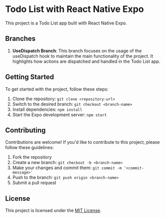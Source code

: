 # Todo List with React Native Expo

This project is a Todo List app built with React Native Expo.

## Branches

1. **UseDispatch Branch**: This branch focuses on the usage of the useDispatch hook to maintain the main functionality of the project. It highlights how actions are dispatched and handled in the Todo List app.

## Getting Started

To get started with the project, follow these steps:

1. Clone the repository: `git clone <repository-url>`
2. Switch to the desired branch: `git checkout <branch-name>`
3. Install dependencies: `npm install`
4. Start the Expo development server: `npm start`

## Contributing

Contributions are welcome! If you'd like to contribute to this project, please follow these guidelines:

1. Fork the repository
2. Create a new branch: `git checkout -b <branch-name>`
3. Make your changes and commit them: `git commit -m '<commit-message>'`
4. Push to the branch: `git push origin <branch-name>`
5. Submit a pull request

## License

This project is licensed under the [MIT License](LICENSE).
